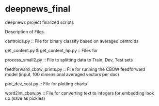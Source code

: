 # deepnews_final
deepnews project finalized scripts

Description of Files

centroids.py :: File for binary classify based on averaged centroids

get_content.py	 &  get_content_hp.py :: Files for 

process_small2.py :: File to splitting data to Train, Dev, Test sets

feedforward_cbow_prints.py :: File for running the CBOW feedforward model (input, 100 dimensional averaged vectors per doc)

plot_dev_cost.py :: File for plotting charts

word2int_cbow.py :: File for converting text to integers for embedding look up (save as pickles)



